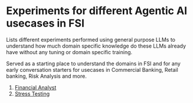 # Experiments for different Agentic AI usecases in FSI

Lists different experiments performed using general purpose LLMs to understand how much domain specific knowledge do these LLMs already have without any tuning or domain specific training.

Served as a starting place to understand the domains in FSI and for any early conversation starters for usecases in Commercial Banking, Retail banking, Risk Analysis and more.

1. [Financial Analyst](./financial_analyst/)
2. [Stress Testing](./stress-testing/)